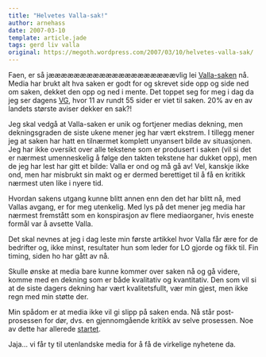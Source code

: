 ```yaml
---
title: "Helvetes Valla-sak!"
author: arnehass
date: 2007-03-10
template: article.jade
tags: gerd liv valla
original: https://megoth.wordpress.com/2007/03/10/helvetes-valla-sak/
---
```


<p>Faen, er så jæææææææææææææææææææævlig lei <a href="http://news.google.no/news?hl=no&amp;ned=no_no&amp;q=Valla&amp;btnG=S%C3%B8k+i+Nyheter">Valla-saken</a> nå. Media har brukt alt hva saken er godt for og skrevet side opp og side ned om saken, dekket den opp og ned i mente. Det toppet seg for meg i dag da jeg ser dagens <a href="http://vg.no" title="Verdens Gang">VG</a>, hvor 11 av rundt 55 sider er viet til saken. 20% av en av landets største aviser dekker en sak?!</p>
<span class="more"></span>
<p>Jeg skal vedgå at Valla-saken er unik og fortjener medias dekning, men dekningsgraden de siste ukene mener jeg har vært ekstrem. I tillegg mener jeg at saken har hatt en tilnærmet komplett unyansert bilde av situasjonen. Jeg har ikke oversikt over alle tekstene som er produsert i saken (vil si det er nærmest umenneskelig å følge den takten tekstene har dukket opp), men de jeg har lest har gitt et bilde: Valla er ond og må gå av! Vel, kanskje ikke ond, men har misbrukt sin makt og er dermed berettiget til å få en kritikk nærmest uten like i nyere tid.</p>
<p>Hvordan sakens utgang kunne blitt annen enn den det har blitt nå, med Vallas avgang, er for meg utenkelig. Med lys på det mener jeg media har nærmest fremstått som en konspirasjon av flere mediaorganer, hvis eneste formål var å avsette Valla.</p>
<p>Det skal nevnes at jeg i dag leste min første artikkel hvor Valla får ære for de bedrifter og, ikke minst, resultater hun som leder for LO gjorde og fikk til. Fin timing, siden ho har gått av nå.</p>
<p>Skulle ønske at media bare kunne kommer over saken nå og gå videre, komme med en dekning som er både kvalitativ og kvantitativ. Den som vil si at de siste dagers dekning har vært kvalitetsfullt, vær min gjest, men ikke regn med min støtte der.</p>
<p>Min spådom er at media ikke vil gi slipp på saken enda. Nå står post-prosessen for dør, dvs. en gjennomgående kritikk av selve prosessen. Noe av dette har allerede <a href="http://www.vg.no/pub/vgart.hbs?artid=156536" title="Dette har vært en ren hekseprosess">startet</a>.</p>
<p>Jaja… vi får ty til utenlandske media for å få de virkelige nyhetene da.</p>
